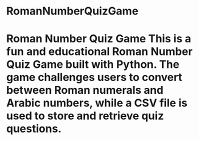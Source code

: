 # RomanNumberQuizGame
# Roman Number Quiz Game  This is a fun and educational Roman Number Quiz Game built with Python.   The game challenges users to convert between Roman numerals and Arabic numbers, while a CSV file is used to store and retrieve quiz questions. 
